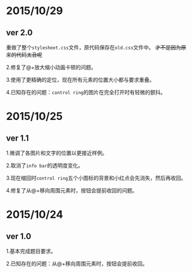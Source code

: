 # 2015/10/29 #

## ver 2.0 ##

重做了整个`stylesheet.css`文件，原代码保存在`old.css`文件中。
<del>才不是因为原来的代码太丑呢</del><br>

2.修复了@+放大缩小动画卡顿的问题。

3.使用了更精确的定位，现在所有元素的位置大小都与要求重叠。

4.已知存在的问题：`control ring`的图片在完全打开时有轻微的颤抖。


# 2015/10/25 #

## ver 1.1 ##

1.微调了各图片和文字的位置以更接近样例。

2.取消了`info bar`的透明度变化。

3.现在缩回时`control ring`五个小图标的背景和小红点会先消失，然后再收回。

4.修复了从@+移向周围元素时，按钮会提前收回的问题。

# 2015/10/24 #

## ver 1.0 ##

1.基本完成题目要求。

2.已知存在的问题：从@+移向周围元素时，按钮会提前收回。
